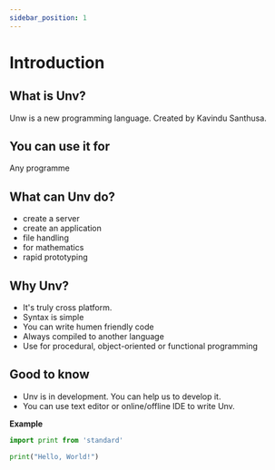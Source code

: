 ```yaml
---
sidebar_position: 1
---
```

# Introduction
## What is Unv?
Unw is a new programming language. Created by Kavindu Santhusa.

## You can use it for

Any programme

## What can Unv do?
- create a server
- create an application
- file handling
- for mathematics
- rapid prototyping

## Why Unv?

- It's truly cross platform.
- Syntax is simple
- You can write humen friendly code
- Always compiled to another language
- Use for procedural, object-oriented or functional programming

## Good to know

- Unv is in development. You can help us to develop it.
- You can use text editor or online/offline IDE to write Unv.

**Example**
```py
import print from 'standard'

print("Hello, World!")
```
